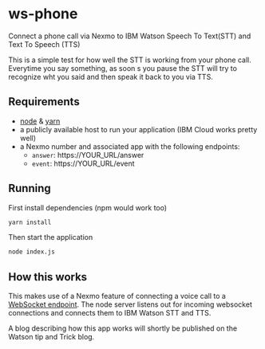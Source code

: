 # ws-phone

Connect a phone call via Nexmo to IBM Watson Speech To Text(STT) and Text To Speech (TTS)

This is a simple test for how well the STT is working from your phone call. Everytime you say something, as soon s you pause the STT will try to recognize wht you said and then speak it back to you via TTS.

## Requirements

* [node](https://nodejs.org/en/) & [yarn](https://yarnpkg.com)
* a publicly available host to run your application (IBM Cloud works pretty well)
* a Nexmo number and associated app with the following endpoints:
  * `answer`: https://YOUR_URL/answer
  * `event`: https://YOUR_URL/event

## Running

First install dependencies (npm would work too)

```bash
yarn install
```

Then start the application

```bash
node index.js
```

## How this works

This makes use of a Nexmo feature of connecting a voice call to a [WebSocket endpoint](https://docs.nexmo.com/voice/voice-api/websockets).  The node server listens out for incoming websocket connections and connects them to IBM Watson STT and TTS.

A blog describing how this app works will shortly be published on the Watson tip and Trick blog.
